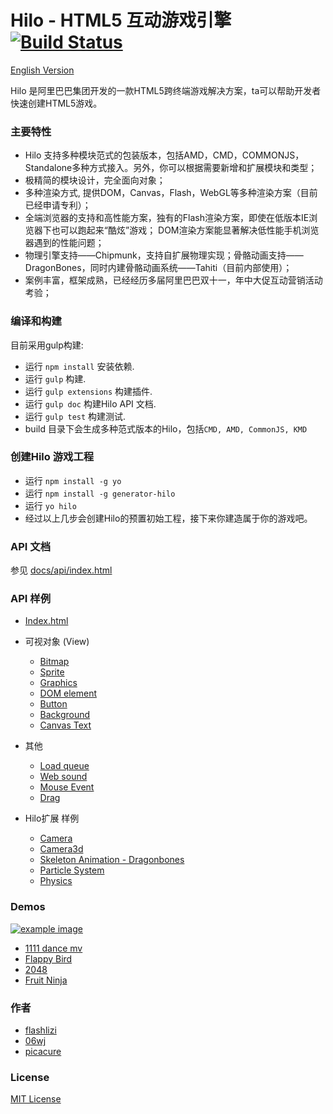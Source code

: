 Hilo - HTML5 互动游戏引擎 [![Build Status][travis-image]][travis-url]
===========================
[English Version](./README.md)

Hilo 是阿里巴巴集团开发的一款HTML5跨终端游戏解决方案，ta可以帮助开发者快速创建HTML5游戏。

### 主要特性

* Hilo 支持多种模块范式的包装版本，包括AMD，CMD，COMMONJS，Standalone多种方式接入。另外，你可以根据需要新增和扩展模块和类型；
* 极精简的模块设计，完全面向对象；
* 多种渲染方式, 提供DOM，Canvas，Flash，WebGL等多种渲染方案（目前已经申请专利）；
* 全端浏览器的支持和高性能方案，独有的Flash渲染方案，即使在低版本IE浏览器下也可以跑起来“酷炫”游戏； DOM渲染方案能显著解决低性能手机浏览器遇到的性能问题；
* 物理引擎支持——Chipmunk，支持自扩展物理实现；骨骼动画支持——DragonBones，同时内建骨骼动画系统——Tahiti（目前内部使用）；
* 案例丰富，框架成熟，已经经历多届阿里巴巴双十一，年中大促互动营销活动考验；


### 编译和构建

目前采用gulp构建:

* 运行 `npm install` 安装依赖.
* 运行 `gulp` 构建.
* 运行 `gulp extensions` 构建插件.
* 运行 `gulp doc` 构建Hilo API 文档.
* 运行 `gulp test` 构建测试.
* build 目录下会生成多种范式版本的Hilo，包括`CMD, AMD, CommonJS, KMD`

### 创建Hilo 游戏工程

* 运行 `npm install -g yo`
* 运行 `npm install -g generator-hilo`
* 运行 `yo hilo`
* 经过以上几步会创建Hilo的预置初始工程，接下来你建造属于你的游戏吧。

### API 文档

参见 [docs/api/index.html](http://hiloteam.github.io/Hilo/docs/api-zh/index.html)

### API 样例
 * [Index.html](http://hiloteam.github.io/Hilo/examples/index.html)
 * 可视对象 (View)
    * [Bitmap](http://hiloteam.github.io/Hilo/examples/Bitmap.html)
    * [Sprite](http://hiloteam.github.io/Hilo/examples/Sprite.html)
    * [Graphics](http://hiloteam.github.io/Hilo/examples/Graphics.html)
    * [DOM element](http://hiloteam.github.io/Hilo/examples/DOMElement.html)
    * [Button](http://hiloteam.github.io/Hilo/examples/Button.html)
    * [Background](http://hiloteam.github.io/Hilo/examples/Background.html)
    * [Canvas Text](http://hiloteam.github.io/Hilo/examples/Text.html)

 * 其他
    * [Load queue](http://hiloteam.github.io/Hilo/examples/LoadQueue.html)
    * [Web sound](http://hiloteam.github.io/Hilo/examples/WebSound.html)
    * [Mouse Event](http://hiloteam.github.io/Hilo/examples/MouseEvent.html)
    * [Drag](http://hiloteam.github.io/Hilo/examples/drag.html)

 * Hilo扩展 样例
    * [Camera](http://hiloteam.github.io/Hilo/examples/Camera.html)
    * [Camera3d](http://hiloteam.github.io/Hilo/examples/Camera3d.html)
    * [Skeleton Animation - Dragonbones](http://hiloteam.github.io/Hilo/src/extensions/dragonbones/demo/cat)
    * [Particle System](http://hiloteam.github.io/Hilo/examples/ParticleSystem.html)
    * [Physics](http://hiloteam.github.io/Hilo/src/extensions/physics/demo/index.html)

### Demos
  [![example image][example-image]][example-url]

 * [1111 dance mv](http://g.alicdn.com/tmapp/hilodemos/3.0.7/mv1111/index.html)
 * [Flappy Bird](http://g.alicdn.com/tmapp/hilodemos/3.0.7/flappy/index.html)
 * [2048](http://g.alicdn.com/tmapp/hilodemos/3.0.7/2048/index.html)
 * [Fruit Ninja](http://g.alicdn.com/tmapp/hilodemos/3.0.7/fruit-ninja/index.html)

### 作者
 * [flashlizi](https://github.com/flashlizi)
 * [06wj](https://github.com/06wj)
 * [picacure](https://github.com/picacure)

### License
[MIT License](http://en.wikipedia.org/wiki/MIT_License)

[travis-image]: https://travis-ci.org/hiloteam/Hilo.svg?branch=master
[travis-url]: https://travis-ci.org/hiloteam/Hilo
[example-image]: https://img.alicdn.com/tps/TB1vDlBLVXXXXcDXVXXXXXXXXXX-850-806.png
[example-url]: http://hiloteam.github.io/examples/index.html